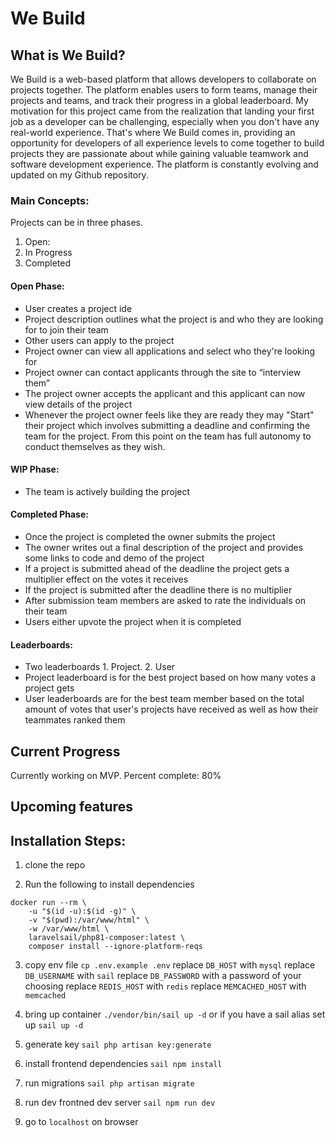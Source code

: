# We Build

## What is We Build? 
We Build is a web-based platform that allows developers to collaborate on projects together. The platform enables users to form teams, manage their projects and teams, and track their progress in a global leaderboard. My motivation for this project came from the realization that landing your first job as a developer can be challenging, especially when you don't have any real-world experience. That's where We Build comes in, providing an opportunity for developers of all experience levels to come together to build projects they are passionate about while gaining valuable teamwork and software development experience. The platform is constantly evolving and updated on my Github repository.

### Main Concepts: 
Projects can be in three phases. 
1. Open: 
2. In Progress
3. Completed

#### Open Phase: 
- User creates a project ide
- Project description outlines what the project is and who they are looking for to join their team
- Other users can apply to the project
- Project owner can view all applications and select who they're looking for
- Project owner can contact applicants through the site to “interview them”
- The project owner accepts the applicant and this applicant can now view details of the project
- Whenever the project owner feels like they are ready they may "Start" their project which involves submitting a deadline and confirming the team for the project. From this point on the team has full autonomy to conduct themselves as they wish.

#### WIP Phase: 
- The team is actively building the project

#### Completed Phase:
- Once the project is completed the owner submits the project
- The owner writes out a final description of the project and provides some links to code and demo of the project
- If a project is submitted ahead of the deadline the project gets a multiplier effect on the votes it receives 
- If the project is submitted after the deadline there is no multiplier
- After submission team members are asked to rate the individuals on their team
- Users either upvote the project when it is completed

#### Leaderboards:
- Two leaderboards 1. Project. 2. User
- Project leaderboard is for the best project based on how many votes a project gets
- User leaderboards are for the best team member based on the total amount of votes that user's projects have received as well as how their teammates ranked them

## Current Progress
Currently working on MVP.
Percent complete: 80%

## Upcoming features


## Installation Steps: 
1. clone the repo 

2. Run the following to install dependencies
```
docker run --rm \
    -u "$(id -u):$(id -g)" \
    -v "$(pwd):/var/www/html" \
    -w /var/www/html \
    laravelsail/php81-composer:latest \
    composer install --ignore-platform-reqs
```

3. copy env file
`cp .env.example .env`
replace `DB_HOST` with `mysql`
replace `DB_USERNAME` with `sail`
replace `DB_PASSWORD` with a password of your choosing
replace `REDIS_HOST` with `redis`
replace `MEMCACHED_HOST` with `memcached`

4. bring up container `./vendor/bin/sail up -d` or if you have a sail alias set up `sail up -d`
5. generate key `sail php artisan key:generate`
6. install frontend dependencies `sail npm install`
7. run migrations `sail php artisan migrate`
8. run dev frontned dev server `sail npm run dev`
9. go to `localhost` on browser
